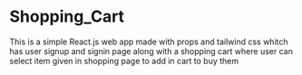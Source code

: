 # Shopping_Cart
This is a simple React.js web app made with props and tailwind css whitch has user signup and signin page along with a shopping cart where user can select item given in shopping page to add in cart to buy them 
